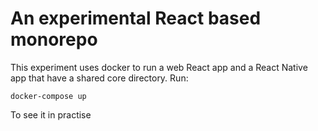 # An experimental React based monorepo

This experiment uses docker to run a web React app and a React Native app that have a shared core directory. Run:

```
docker-compose up
```

To see it in practise
